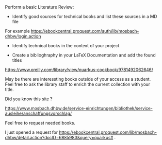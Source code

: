 Perform a basic Literature Review:

- Identify good sources for technical books and list these sources in a MD file

For example https://ebookcentral.proquest.com/auth/lib/mosbach-dhbw/login.action

- Identify technical books in the context of your project

- Create a biblioghraphy in your LaTeX Documentation and add the found titles

https://www.oreilly.com/library/view/quarkus-cookbook/9781492062646/

May be there are interessting books outside of your access as a student. Feel free to ask the library staff to enrich the current collection with your title.

Did you know this site ?

https://www.mosbach.dhbw.de/service-einrichtungen/bibliothek/service-ausleihe/anschaffungsvorschlag/

Feel free to request needed books.

I just opened a request for https://ebookcentral.proquest.com/lib/mosbach-dhbw/detail.action?docID=6885983&query=quarkus# .
